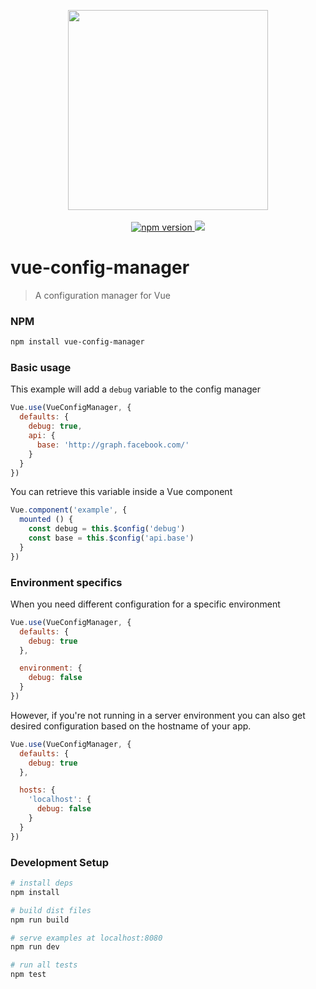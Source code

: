 <p align="center">
  <img src="http://i.imgur.com/o2edPcD.png" width="320" />
  <br><br>
  <a href="https://www.npmjs.com/package/vue-config-manager">
    <img src="https://img.shields.io/npm/v/vue-config-manager.svg" alt="npm version">
  </a>
  <a href="https://www.npmjs.com/package/vue-config-manager">
    <img src="https://img.shields.io/npm/dt/vue-config-manager.svg">
  </a>
</p>

# vue-config-manager
> A configuration manager for Vue

### NPM
``` bash
npm install vue-config-manager
```

### Basic usage

This example will add a `debug` variable to the config manager

``` javascript
Vue.use(VueConfigManager, {
  defaults: {
    debug: true,
    api: {
      base: 'http://graph.facebook.com/'
    }
  }
})
```

You can retrieve this variable inside a Vue component

``` javascript
Vue.component('example', {
  mounted () {
    const debug = this.$config('debug')
    const base = this.$config('api.base')
  }
})
```

### Environment specifics

When you need different configuration for a specific environment

``` javascript
Vue.use(VueConfigManager, {
  defaults: {
    debug: true
  },

  environment: {
    debug: false
  }
})
```

However, if you're not running in a server environment you can also get desired configuration based on the hostname of your app.

``` javascript
Vue.use(VueConfigManager, {
  defaults: {
    debug: true
  },

  hosts: {
    'localhost': {
      debug: false
    }
  }
})
```

### Development Setup

``` bash
# install deps
npm install

# build dist files
npm run build

# serve examples at localhost:8080
npm run dev

# run all tests
npm test
```
